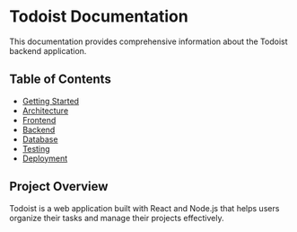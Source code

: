 # Todoist Documentation

This documentation provides comprehensive information about the Todoist backend application.

## Table of Contents

- [Getting Started](./getting-started.md)
- [Architecture](./architecture/README.md)
- [Frontend](./frontend/README.md)
- [Backend](./backend/README.md)
- [Database](./database/README.md)
- [Testing](./testing/README.md)
- [Deployment](./deployment.md)

## Project Overview

Todoist is a web application built with React and Node.js that helps users organize their tasks and manage their projects effectively.
